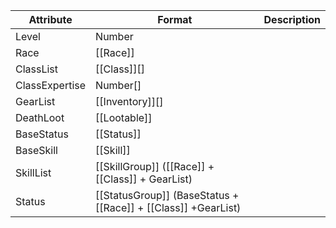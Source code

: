 | Attribute      | Format                                                        | Description |
| -------------- | ------------------------------------------------------------- | ----------- |
| Level          | Number                                                        |             |
| Race           | [[Race]]                                                      |             |
| ClassList      | [[Class]][]                                                   |             |
| ClassExpertise | Number[]                                                      |             |
| GearList       | [[Inventory]][]                                               |             |
| DeathLoot      | [[Lootable]]                                                  |             |
| BaseStatus     | [[Status]]                                                    |             |
| BaseSkill      | [[Skill]]                                                     |             |
| SkillList      | [[SkillGroup]] ([[Race]] + [[Class]] + GearList)              |             |
| Status         | [[StatusGroup]] (BaseStatus + [[Race]] + [[Class]] +GearList) |             |
